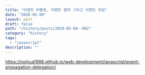 ```yaml
---
title: "이벤트 버블링, 이벤트 캡처 그리고 이벤트 위임"
date: "2020-05-08"
layout: post
draft: false
path: "/history/posts/2020-05-08--002"
category: "history"
tags:
  - "javascript"
description: ""
---
```


https://joshua1988.github.io/web-development/javascript/event-propagation-delegation/
